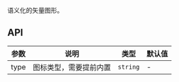 语义化的矢量图形。

## API

| 参数 | 说明                   | 类型     | 默认值 |
| ---- | ---------------------- | -------- | ------ |
| type | 图标类型，需要提前内置 | `string` | -      |
